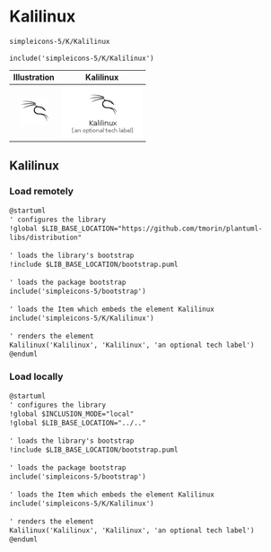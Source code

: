 # Kalilinux


```text
simpleicons-5/K/Kalilinux
```

```text
include('simpleicons-5/K/Kalilinux')
```



| Illustration | Kalilinux |
| :---: | :---: |
| ![illustration for Illustration](../../simpleicons-5/K/Kalilinux.png) | ![illustration for Kalilinux](../../simpleicons-5/K/Kalilinux.Local.png) |




## Kalilinux

### Load remotely
```plantuml
@startuml
' configures the library
!global $LIB_BASE_LOCATION="https://github.com/tmorin/plantuml-libs/distribution"

' loads the library's bootstrap
!include $LIB_BASE_LOCATION/bootstrap.puml

' loads the package bootstrap
include('simpleicons-5/bootstrap')

' loads the Item which embeds the element Kalilinux
include('simpleicons-5/K/Kalilinux')

' renders the element
Kalilinux('Kalilinux', 'Kalilinux', 'an optional tech label')
@enduml
```

### Load locally
```plantuml
@startuml
' configures the library
!global $INCLUSION_MODE="local"
!global $LIB_BASE_LOCATION="../.."

' loads the library's bootstrap
!include $LIB_BASE_LOCATION/bootstrap.puml

' loads the package bootstrap
include('simpleicons-5/bootstrap')

' loads the Item which embeds the element Kalilinux
include('simpleicons-5/K/Kalilinux')

' renders the element
Kalilinux('Kalilinux', 'Kalilinux', 'an optional tech label')
@enduml
```

